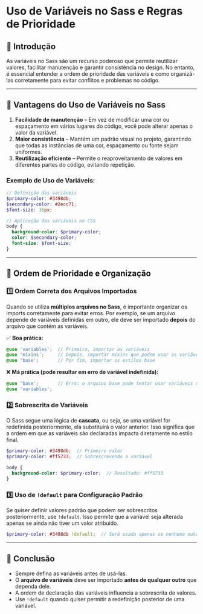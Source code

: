 # Uso de Variáveis no Sass e Regras de Prioridade

## 📌 Introdução
As variáveis no Sass são um recurso poderoso que permite reutilizar valores, facilitar manutenção e garantir consistência no design. No entanto, é essencial entender a ordem de prioridade das variáveis e como organizá-las corretamente para evitar conflitos e problemas no código.

---

## 🎨 Vantagens do Uso de Variáveis no Sass

1. **Facilidade de manutenção** – Em vez de modificar uma cor ou espaçamento em vários lugares do código, você pode alterar apenas o valor da variável.
2. **Maior consistência** – Mantém um padrão visual no projeto, garantindo que todas as instâncias de uma cor, espaçamento ou fonte sejam uniformes.
3. **Reutilização eficiente** – Permite o reaproveitamento de valores em diferentes partes do código, evitando repetição.

### Exemplo de Uso de Variáveis:
```scss
// Definição das variáveis
$primary-color: #3498db;
$secondary-color: #2ecc71;
$font-size: 16px;

// Aplicação das variáveis no CSS
body {
  background-color: $primary-color;
  color: $secondary-color;
  font-size: $font-size;
}
```

---

## 📌 Ordem de Prioridade e Organização

### 1️⃣ Ordem Correta dos Arquivos Importados
Quando se utiliza **múltiplos arquivos no Sass**, é importante organizar os imports corretamente para evitar erros. Por exemplo, se um arquivo depende de variáveis definidas em outro, ele deve ser importado **depois** do arquivo que contém as variáveis.

✅ **Boa prática:**
```scss
@use 'variables';  // Primeiro, importar as variáveis
@use 'mixins';     // Depois, importar mixins que podem usar as variáveis
@use 'base';       // Por fim, importar os estilos base
```

❌ **Má prática (pode resultar em erro de variável indefinida):**
```scss
@use 'base';       // Erro: o arquivo base pode tentar usar variáveis não definidas ainda
@use 'variables';  
```


### 2️⃣ Sobrescrita de Variáveis
O Sass segue uma lógica de **cascata**, ou seja, se uma variável for redefinida posteriormente, ela substituirá o valor anterior. Isso significa que a ordem em que as variáveis são declaradas impacta diretamente no estilo final.

```scss
$primary-color: #3498db;  // Primeiro valor
$primary-color: #ff5733;  // Sobrescrevendo a variável

body {
  background-color: $primary-color;  // Resultado: #ff5733
}
```

### 3️⃣ Uso de `!default` para Configuração Padrão
Se quiser definir valores padrão que podem ser sobrescritos posteriormente, use `!default`. Isso permite que a variável seja alterada apenas se ainda não tiver um valor atribuído.

```scss
$primary-color: #3498db !default;  // Será usada apenas se nenhuma outra definição existir
```

---

## 🎯 Conclusão
- Sempre defina as variáveis antes de usá-las.
- O **arquivo de variáveis** deve ser importado **antes de qualquer outro** que dependa dele.
- A ordem de declaração das variáveis influencia a sobrescrita de valores.
- Use `!default` quando quiser permitir a redefinição posterior de uma variável.
